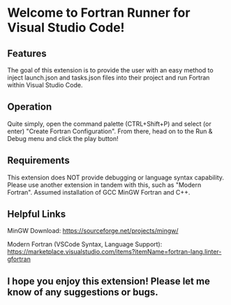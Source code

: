 # Welcome to Fortran Runner for Visual Studio Code!

## Features

The goal of this extension is to provide the user with an easy method to inject launch.json and tasks.json files into their project and run Fortran within Visual Studio Code.

## Operation

Quite simply, open the command palette (CTRL+Shift+P) and select (or enter) "Create Fortran Configuration". From there, head on to the Run & Debug menu and click the play button!

## Requirements

This extension does NOT provide debugging or language syntax capability. Please use another extension in tandem with this, such as "Modern Fortran".
Assumed installation of GCC MinGW Fortran and C++.

## Helpful Links

MinGW Download: https://sourceforge.net/projects/mingw/


Modern Fortran (VSCode Syntax, Language Support): https://marketplace.visualstudio.com/items?itemName=fortran-lang.linter-gfortran

## I hope you enjoy this extension! Please let me know of any suggestions or bugs.
